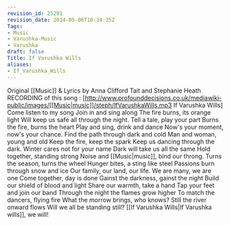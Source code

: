 ```yaml
---
revision_id: 25291
revision_date: 2014-05-06T10:14:35Z
Tags:
- Music
- Varushka-Music
- Varushka
draft: false
Title: If Varushka Wills
aliases:
- If_Varushka_Wills
---
```

Original [[Music]] & Lyrics by Anna Clifford Tait and Stephanie Heath
RECORDING of this song : [http://www.profounddecisions.co.uk/mediawiki-public/images/[[Music|music]]/steph/IfVarushkaWills.mp3 If Varushka Wills]
Come listen to my song
Join in and sing along
The fire burns, its orange light
Will keep us safe all through the night.
Tell a tale, play your part
Burns the fire, burns the heart
Play and sing, drink and dance
Now's your moment, now's your chance.
Find the path through dark and cold
Man and woman, young and old
Keep the fire, keep the spark
Keep us dancing through the dark.
Winter cares not for your name
Dark will take us all the same
Hold together, standing strong
Noise and [[Music|music]], bind our throng.
Turns the season, turns the wheel
Hunger bites, a sting like steel
Passions burn through snow and ice
Our family, our land, our life.
We are many, we are one
Come together, day is done
Gainst the darkness, gainst the night
Build our shield of blood and light
Share our warmth, take a hand
Tap your feet and join our band
Through the night the flames grow higher
To match the dancers, flying fire
What the morrow brings, who knows?
Still the river onward flows
Will we all be standing still?
[[If Varushka Wills|If Varushka wills]], we will!